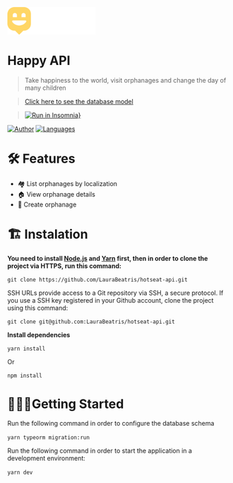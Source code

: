 <p align="left">
   <img src=".github/logo.svg" width="200"/>
</p>

# Happy API

> Take happiness to the world, visit orphanages and change the day of many children

> [Click here to see the database model](https://app.quickdatabasediagrams.com/#/d/pDfles)

> [![Run in Insomnia}](https://insomnia.rest/images/run.svg)](https://insomnia.rest/run/?label=Hotseat%20API&uri=https%3A%2F%2Fgithub.com%2FLauraBeatris%2Fhotseat-api%2Fblob%2Fmaster%2F.github%2Fhotseat.json)

[![Author](https://img.shields.io/badge/author-Tivorn-1D71AB?style=flat-square)](https://github.com/tivorn)
[![Languages](https://img.shields.io/github/languages/count/tivorn/happy-api?color=%231D71AB&style=flat-square)](#)

# 🛠️ Features

- 🏘️ List orphanages by localization
- 🏠 View orphanage details
- 🤲 Create orphanage

# 🏗️ Instalation

**You need to install [Node.js](https://nodejs.org/en/download/) and [Yarn](https://yarnpkg.com/) first, then in order to clone the project via HTTPS, run this command:**

```
git clone https://github.com/LauraBeatris/hotseat-api.git

```

SSH URLs provide access to a Git repository via SSH, a secure
protocol. If you use a SSH key registered in your Github account, clone
the project using this command:

```
git clone git@github.com:LauraBeatris/hotseat-api.git

```

**Install dependencies**

```
yarn install

```

Or

```
npm install

```

# 🏃🏻‍♀️Getting Started

Run the following command in order to configure the database schema

`yarn typeorm migration:run`

Run the following command in order to start the application in a development environment:

`yarn dev`